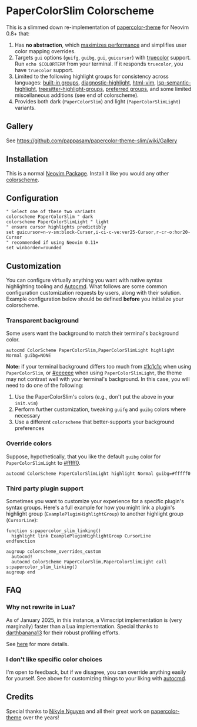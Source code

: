 # PaperColorSlim Colorscheme

This is a slimmed down re-implementation of [papercolor-theme] for Neovim 0.8+ that:

1. Has **no abstraction**, which [maximizes performance] and simplifies user color mapping overrides.
2. Targets `gui` options (`guifg`, `guibg`, `gui`, `guicursor`) with [truecolor] support. Run `echo $COLORTERM` from your terminal. If it responds `truecolor`, you have `truecolor` support.
3. Limited to the following highlight groups for consistency across languages: [built-in groups], [diagnostic-highlight], [html-vim], [lsp-semantic-highlight], [treesitter-highlight-groups], [preferred groups], and some limited miscellaneous additions (see end of colorscheme).
4. Provides both dark (`PaperColorSlim`) and light (`PaperColorSlimLight`) variants.

## Gallery

See <https://github.com/pappasam/papercolor-theme-slim/wiki/Gallery>

## Installation

This is a normal [Neovim Package]. Install it like you would any other [colorscheme].

## Configuration

```vim
" Select one of these two variants
colorscheme PaperColorSlim " dark
colorscheme PaperColorSlimLight " light
" ensure cursor highlights predictibly
set guicursor=n-v-sm:block-Cursor,i-ci-c-ve:ver25-Cursor,r-cr-o:hor20-Cursor
" recommended if using Neovim 0.11+
set winborder=rounded
```

## Customization

You can configure virtually anything you want with native syntax highlighting tooling and [Autocmd]. What follows are some common configuration customization requests by users, along with their solution. Example configuration below should be defined **before** you initialize your colorscheme.

### Transparent background

Some users want the background to match their terminal's background color.

```vim
autocmd ColorScheme PaperColorSlim,PaperColorSlimLight highlight Normal guibg=NONE
```

**Note:** if your terminal background differs too much from [#1c1c1c](https://www.color-hex.com/color/1c1c1c) when using `PaperColorSlim`, or [#eeeeee](https://www.color-hex.com/color/eeeeee) when using `PaperColorSlimLight`, the theme may not contrast well with your terminal's background. In this case, you will need to do one of the following:

1. Use the PaperColorSlim's colors (e.g., don't put the above in your `init.vim`)
2. Perform further customization, tweaking `guifg` and `guibg` colors where necessary
3. Use a different `colorscheme` that better-supports your background preferences

### Override colors

Suppose, hypothetically, that you like the default `guibg` color for `PaperColorSlimLight` to [#fffff0](https://www.color-hex.com/color/fffff0).

```vim
autocmd ColorScheme PaperColorSlimLight highlight Normal guibg=#fffff0
```

### Third party plugin support

Sometimes you want to customize your experience for a specific plugin's syntax groups. Here's a full example for how you might link a plugin's highlight group (`ExamplePluginHighlightGroup`) to another highlight group (`CursorLine`):

```vim
function s:papercolor_slim_linking()
  highlight link ExamplePluginHighlightGroup CursorLine
endfunction

augroup colorscheme_overrides_custom
  autocmd!
  autocmd ColorScheme PaperColorSlim,PaperColorSlimLight call s:papercolor_slim_linking()
augroup end
```

## FAQ

### Why not rewrite in Lua?

As of January 2025, in this instance, a Vimscript implementation is (very marginally) faster than a Lua implementation. Special thanks to [darthbanana13] for their robust profiling efforts.

See [here](https://github.com/pappasam/papercolor-theme-slim/issues/8) for more details.

### I don't like specific color choices

I'm open to feedback, but if we disagree, you can override anything easily for yourself. See above for customizing things to your liking with [autocmd].

## Credits

Special thanks to [Nikyle Nguyen] and all their great work on [papercolor-theme] over the years!

[Autocmd]: https://neovim.io/doc/user/autocmd.html
[Neovim Package]: https://neovim.io/doc/user/usr_05.html#_adding-a-package
[Nikyle Nguyen]: https://github.com/NLKNguyen
[built-in groups]: https://neovim.io/doc/user/syntax.html#highlight-default
[colorscheme]: https://neovim.io/doc/user/usr_06.html#%3Asyn-default-override
[darthbanana13]: https://github.com/darthbanana13
[diagnostic-highlight]: https://neovim.io/doc/user/diagnostic.html#_highlights
[guicursor]: https://neovim.io/doc/user/options.html#'guicursor'
[html-vim]: https://neovim.io/doc/user/syntax.html#html.vim
[lsp-semantic-highlight]: https://neovim.io/doc/user/lsp.html#_lsp-semantic-highlights
[maximizes performance]: https://www.reddit.com/r/vim/comments/gc05k1/why_are_colorschemes_so_slow_to_load/
[papercolor-theme]: https://github.com/NLKNguyen/papercolor-theme
[preferred groups]: https://neovim.io/doc/user/syntax.html#group-name
[treesitter-highlight-groups]: https://neovim.io/doc/user/treesitter.html#treesitter-highlight-groups
[truecolor]: https://gist.github.com/sindresorhus/bed863fb8bedf023b833c88c322e44f9
[winborder]: https://neovim.io/doc/user/options.html#'winborder'
